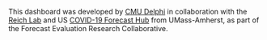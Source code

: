 This dashboard was developed by [CMU Delphi](https://delphi.cmu.edu) in collaboration with the [Reich Lab](https://reichlab.io) and US [COVID-19 Forecast Hub](https://covid19forecasthub.org/) from UMass-Amherst, as part of the Forecast Evaluation Research Collaborative.
